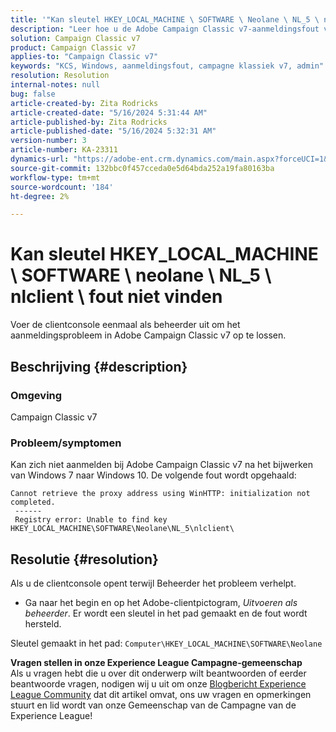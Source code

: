 ```yaml
---
title: '"Kan sleutel HKEY_LOCAL_MACHINE \ SOFTWARE \ Neolane \ NL_5 \ nlclient \ error" niet vinden'
description: "Leer hoe u de Adobe Campaign Classic v7-aanmeldingsfout verhelpt na het bijwerken van Windows 7 naar Windows 10."
solution: Campaign Classic v7
product: Campaign Classic v7
applies-to: "Campaign Classic v7"
keywords: "KCS, Windows, aanmeldingsfout, campagne klassiek v7, admin"
resolution: Resolution
internal-notes: null
bug: false
article-created-by: Zita Rodricks
article-created-date: "5/16/2024 5:31:44 AM"
article-published-by: Zita Rodricks
article-published-date: "5/16/2024 5:32:31 AM"
version-number: 3
article-number: KA-23311
dynamics-url: "https://adobe-ent.crm.dynamics.com/main.aspx?forceUCI=1&pagetype=entityrecord&etn=knowledgearticle&id=4e6f8390-4513-ef11-9f89-6045bd0298d4"
source-git-commit: 132bbc0f457cceda0e5d64bda252a19fa80163ba
workflow-type: tm+mt
source-wordcount: '184'
ht-degree: 2%

---
```


# Kan sleutel HKEY_LOCAL_MACHINE \ SOFTWARE \ neolane \ NL_5 \ nlclient \ fout niet vinden


Voer de clientconsole eenmaal als beheerder uit om het aanmeldingsprobleem in Adobe Campaign Classic v7 op te lossen.

## Beschrijving {#description}


### Omgeving

Campaign Classic v7



### Probleem/symptomen

Kan zich niet aanmelden bij Adobe Campaign Classic v7 na het bijwerken van Windows 7 naar Windows 10. De volgende fout wordt opgehaald:


```
Cannot retrieve the proxy address using WinHTTP: initialization not completed.
 ------
 Registry error: Unable to find key HKEY_LOCAL_MACHINE\SOFTWARE\Neolane\NL_5\nlclient\
```



## Resolutie {#resolution}


Als u de clientconsole opent terwijl Beheerder het probleem verhelpt.

- Ga naar het begin en op het Adobe-clientpictogram, *Uitvoeren als beheerder*. Er wordt een sleutel in het pad gemaakt en de fout wordt hersteld.


Sleutel gemaakt in het pad: `Computer\HKEY_LOCAL_MACHINE\SOFTWARE\Neolane`


<b>Vragen stellen in onze Experience League Campagne-gemeenschap</b><br>Als u vragen hebt die u over dit onderwerp wilt beantwoorden of eerder beantwoorde vragen, nodigen wij u uit om onze [Blogbericht Experience League Community](https://experienceleaguecommunities.adobe.com/t5/adobe-campaign-classic-blogs/introducing-top-kcs-articles-curated-for-your-troubleshooting/bc-p/672426#M132 "Koppeling volgen") dat dit artikel omvat, ons uw vragen en opmerkingen stuurt en lid wordt van onze Gemeenschap van de Campagne van de Experience League!  